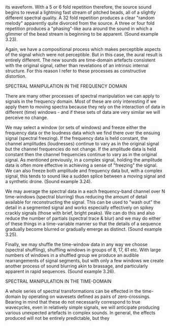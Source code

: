 <page id=41>
its waveform. With a 5 or 6 fold repetition therefore, the source sound begins to reveal a lightning fast stream of pitched beads, all of a slightly different spectral quality. A 32 fold repetition produces a clear "random melody" apparently quite divorced from the source. A three or four fold repetition produces a "phasing"-like aura around the sound in which a glimmer of the bead stream is beginning to be apparent. (Sound example 3.23).

Again, we have a compositional process which makes perceptible aspects of the signal which were not perceptible. But in this case, the aural result is entirely different. The new sounds are time-domain artefacts consistent with the original signal, rather than revelations of an intrinsic internal structure. For this reason I refer to these processes as constructive distortion.

SPECTRAL MANIPULATION IN THE FREQUENCY DOMAIN

There are many other processes of spectral manipulation we can apply to signals in the frequency domain. Most of these are only interesting if we apply them to moving spectra because they rely on the interaction of data in different (time) windows - and if these sets of data are very similar we will perceive no change.

We may select a window (or sets of windows) and freeze either the frequency data or the loudness data which we find there over the ensuing signal (spectral freezing). If the frequency data is held constant, the channel amplitudes (loudnesses) continue to vary as in the original signal but the channel frequencies do not change. If the amplitude data is held constant then the channel frequencies continue to vary as in the original signal. As mentioned previously, in a complex signal, holding the amplitude data is often more effective in achieving a sense of "freezing" the signal. We can also freeze both amplitude and frequency data but, with a complex signal, this tends to sound like a sudden splice between a moving signal and a synthetic drone. (Sound example 3.24).

We may average the spectral data in a each frequency-band channel over N time-windows (spectral blurring) thus reducing the amount of detail available for reconstructing the signal. This can be used to "wash out" the detail in a segmented signal and works especially effectively on spikey crackly signals (those with brief, bright peaks). We can do this and also reduce the number of partials (spectral trace & blur) and we may do either of these things in a time-variable manner so that the details of a sequence gradually become blurred or gradually emerge as distinct. (Sound example 3.25).

Finally, we may shuffle the time-window data in any way we choose (spectral shuffling), shuffling windows in groups of 8, 17, 61 etc. With large numbers of windows in a shuffled group we produce an audible rearrangements of signal segments, but with only a few windows we create another process of sound blurring akin to brassage, and particularly apparent in rapid sequences. (Sound example 3.26).

SPECTRAL MANIPULATION IN THE TIME-DOMAIN

A whole series of spectral transformations can be effected in the time-domain by operating on wavesets defined as pairs of zero-crossings. Bearing in mind that these do not necessarily correspond to true wavecycles, even in relatively simple signals, we will anticipate producing various unexpected artefacts in complex sounds. In general, the effects produced will not be entirely predictable, but they
</page>
